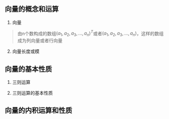 ## 向量的概念和运算

1. 向量
> 由n个数构成的数组${(a_{1},a_{2},a_{3},...,a_{n})}^T$或者${(a_{1},a_{2},a_{3},...,a_{n})}$，这样的数组成为列向量或者行向量

2. 向量长度或模

## 向量的基本性质
1. 三则运算
> 
2. 三则运算的基本性质


## 向量的内积运算和性质      
